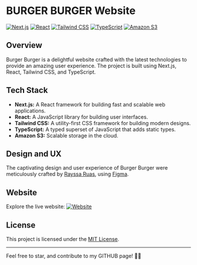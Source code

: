 # BURGER BURGER Website

[![Next.js](https://img.shields.io/badge/Next.js-%23404d59?style=for-the-badge&logo=next.js&logoColor=white)](https://nextjs.org/)
[![React](https://img.shields.io/badge/React-%2320232a?style=for-the-badge&logo=react&logoColor=%2361DAFB)](https://reactjs.org/)
[![Tailwind CSS](https://img.shields.io/badge/Tailwind%20CSS-%231a202c?style=for-the-badge&logo=tailwind-css&logoColor=white)](https://tailwindcss.com/)
[![TypeScript](https://img.shields.io/badge/TypeScript-%233178c6?style=for-the-badge&logo=typescript&logoColor=white)](https://www.typescriptlang.org/)
[![Amazon S3](https://img.shields.io/badge/Amazon%20S3-%23404d59?style=for-the-badge&logo=amazon-s3&logoColor=white)](https://aws.amazon.com/s3/)

## Overview

Burger Burger is a delightful website crafted with the latest technologies to provide an amazing user experience. The project is built using Next.js, React, Tailwind CSS, and TypeScript.

## Tech Stack

- **Next.js:** A React framework for building fast and scalable web applications.
- **React:** A JavaScript library for building user interfaces.
- **Tailwind CSS:** A utility-first CSS framework for building modern designs.
- **TypeScript:** A typed superset of JavaScript that adds static types.
- **Amazon S3:** Scalable storage in the cloud.

## Design and UX

The captivating design and user experience of Burger Burger were meticulously crafted by [Rayssa Ruas](#), using [Figma](https://www.figma.com/).


## Website

Explore the live website: [![Website](https://img.shields.io/badge/Visit%20Website-%2341B883?style=for-the-badge)](https://burgerburger.vercel.app/)


## License

This project is licensed under the [MIT License](LICENSE).

---

Feel free to star, and contribute to my GITHUB page! 🍔✨
